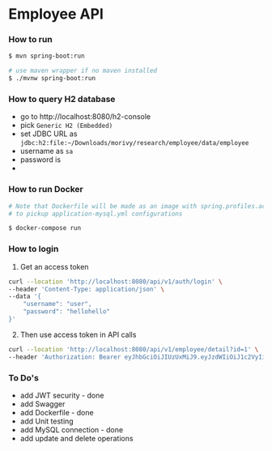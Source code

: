 # Employee API

### How to run
```bash
$ mvn spring-boot:run

# use maven wrapper if no maven installed
$ ./mvnw spring-boot:run
```

### How to query H2 database

- go to http://localhost:8080/h2-console
- pick `Generic H2 (Embedded)`
- set JDBC URL as `jdbc:h2:file:~/Downloads/morivy/research/employee/data/employee`
- username as `sa`
- password is 
- 
### How to run Docker

```bash
# Note that Dockerfile will be made as an image with spring.profiles.active = mysql 
# to pickup application-mysql.yml configurations

$ docker-compose run
```

### How to login

1. Get an access token
```bash
curl --location 'http://localhost:8080/api/v1/auth/login' \
--header 'Content-Type: application/json' \
--data '{
    "username": "user",
    "password": "hellohello"
}'
```
2. Then use access token in API calls
```bash
curl --location 'http://localhost:8080/api/v1/employee/detail?id=1' \
--header 'Authorization: Bearer eyJhbGciOiJIUzUxMiJ9.eyJzdWIiOiJ1c2VyIiwiaWF0IjoxNjgxNDg5NDQyLCJleHAiOjE2ODE0ODk0OTJ9.Ei04_cOfjVbfNKWuuB2Wlzj3PYZdQvUDkXTsqenkYmEew6PnmaP0h4XV9-7evx3ag6JAlGscTcSTAKio_LUdiA'
```

### To Do's

- add JWT security - done
- add Swagger
- add Dockerfile - done
- add Unit testing
- add MySQL connection - done
- add update and delete operations
